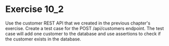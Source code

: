 # Exercise 10_2

Use the customer REST API that we created in the previous chapter's exercise. Create a test case for the POST /api/customers endpoint. The test case will add one customer to the database and use assertions to check if the customer exists in the database.